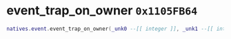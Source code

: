 # event_trap_on_owner `0x1105FB64`

```lua
natives.event.event_trap_on_owner(_unk0 --[[ integer ]], _unk1 --[[ integer ]])
```